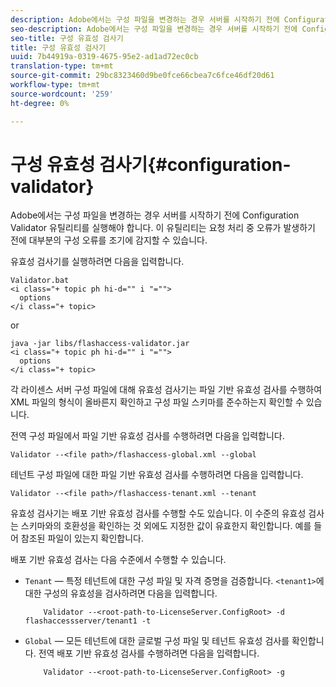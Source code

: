 ```yaml
---
description: Adobe에서는 구성 파일을 변경하는 경우 서버를 시작하기 전에 Configuration Validator 유틸리티를 실행해야 합니다. 이 유틸리티는 요청 처리 중 오류가 발생하기 전에 대부분의 구성 오류를 조기에 감지할 수 있습니다.
seo-description: Adobe에서는 구성 파일을 변경하는 경우 서버를 시작하기 전에 Configuration Validator 유틸리티를 실행해야 합니다. 이 유틸리티는 요청 처리 중 오류가 발생하기 전에 대부분의 구성 오류를 조기에 감지할 수 있습니다.
seo-title: 구성 유효성 검사기
title: 구성 유효성 검사기
uuid: 7b44919a-0319-4675-95e2-ad1ad72ec0cb
translation-type: tm+mt
source-git-commit: 29bc8323460d9be0fce66cbea7c6fce46df20d61
workflow-type: tm+mt
source-wordcount: '259'
ht-degree: 0%

---
```



# 구성 유효성 검사기{#configuration-validator}

Adobe에서는 구성 파일을 변경하는 경우 서버를 시작하기 전에 Configuration Validator 유틸리티를 실행해야 합니다. 이 유틸리티는 요청 처리 중 오류가 발생하기 전에 대부분의 구성 오류를 조기에 감지할 수 있습니다.

유효성 검사기를 실행하려면 다음을 입력합니다.

```
Validator.bat  
<i class="+ topic ph hi-d="" i "="">
  options  
</i class="+ topic>
```

or

```
java -jar libs/flashaccess-validator.jar  
<i class="+ topic ph hi-d="" i "="">
  options 
</i class="+ topic>
```

각 라이센스 서버 구성 파일에 대해 유효성 검사기는 파일 기반 유효성 검사를 수행하여 XML 파일의 형식이 올바른지 확인하고 구성 파일 스키마를 준수하는지 확인할 수 있습니다.

전역 구성 파일에서 파일 기반 유효성 검사를 수행하려면 다음을 입력합니다.

```
Validator --<file path>/flashaccess-global.xml --global
```

테넌트 구성 파일에 대한 파일 기반 유효성 검사를 수행하려면 다음을 입력합니다.

```
Validator --<file path>/flashaccess-tenant.xml --tenant
```

유효성 검사기는 배포 기반 유효성 검사를 수행할 수도 있습니다. 이 수준의 유효성 검사는 스키마와의 호환성을 확인하는 것 외에도 지정한 값이 유효한지 확인합니다. 예를 들어 참조된 파일이 있는지 확인합니다.

배포 기반 유효성 검사는 다음 수준에서 수행할 수 있습니다.

* `Tenant` — 특정 테넌트에 대한 구성 파일 및 자격 증명을 검증합니다. `<tenant1>`에 대한 구성의 유효성을 검사하려면 다음을 입력합니다.

   ```
       Validator --<root-path-to-LicenseServer.ConfigRoot> -d flashaccessserver/tenant1 -t
   ```

* `Global` — 모든 테넌트에 대한 글로벌 구성 파일 및 테넌트 유효성 검사를 확인합니다. 전역 배포 기반 유효성 검사를 수행하려면 다음을 입력합니다.

   ```
       Validator --<root-path-to-LicenseServer.ConfigRoot> -g
   ```

